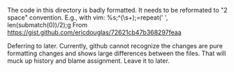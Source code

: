 
The code in this directory is badly formatted. It needs to be reformated to "2 space" convention.
E.g., with vim: %s;^\(\s\+\);\=repeat(' ', len(submatch(0))/2);g
From https://gist.github.com/ericdouglas/72621cb47b368297feaa

Deferring to later. Currently, github cannot recognize the changes are pure formatting changes and shows large differences between the files. That will muck up history and blame assignment. Leave it to later.
